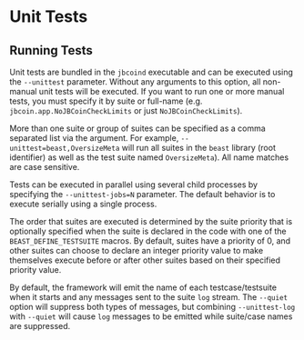 
# Unit Tests

## Running Tests

Unit tests are bundled in the `jbcoind` executable and can be executed using the
`--unittest` parameter. Without any arguments to this option, all non-manual
unit tests will be executed. If you want to run one or more manual tests, you
must specify it by suite or full-name (e.g. `jbcoin.app.NoJBCoinCheckLimits` or
just `NoJBCoinCheckLimits`).

More than one suite or group of suites can be specified as a comma separated
list via the argument. For example, `--unittest=beast,OversizeMeta` will run
all suites in the `beast` library (root identifier) as well as the test suite
named `OversizeMeta`). All name matches are case sensitive. 

Tests can be executed in parallel using several child processes by specifying
the `--unittest-jobs=N` parameter. The default behavior is to execute serially
using a single process.

The order that suites are executed is determined by the suite priority that 
is optionally specified when the suite is declared in the code with one of the
`BEAST_DEFINE_TESTSUITE` macros. By default, suites have a priority of 0, and
other suites can choose to declare an integer priority value to make themselves
execute before or after other suites based on their specified priority value.

By default, the framework will emit the name of each testcase/testsuite when it
starts and any messages sent to the suite `log` stream. The `--quiet` option will
suppress both types of messages, but combining `--unittest-log` with `--quiet`
will cause `log` messages to be emitted while suite/case names are suppressed.
